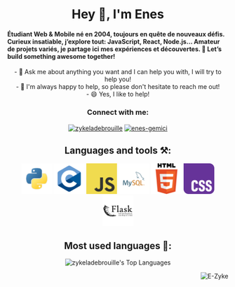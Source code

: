 <div align="center">

<h1 align="center">Hey  👋, I'm Enes</h1>

<h4 align="left">Étudiant Web & Mobile né en 2004, toujours en quête de nouveaux défis.
Curieux insatiable, j’explore tout: JavaScript, React, Node.js…
Amateur de projets variés, je partage ici mes expériences et découvertes.
🚀 Let’s build something awesome together! </h4>
<p>
- 💬 Ask me about anything you want and I can help you with, I will try to help you!
<br>
- 🔭 I'm always happy to help, so please don't hesitate to reach me out!
<br>
- 😄 Yes, I like to help!
</p>

<h3 align="center">Connect with me:</h3>
<p align="center">
<a href="https://dev.to/zykeladebrouille" target="blank"><img align="center" src="https://raw.githubusercontent.com/rahuldkjain/github-profile-readme-generator/master/src/images/icons/Social/devto.svg" alt="zykeladebrouille" height="30" width="40" /></a>
<a href="https://linkedin.com/in/enes-gemici" target="blank"><img align="center" src="https://raw.githubusercontent.com/rahuldkjain/github-profile-readme-generator/master/src/images/icons/Social/linked-in-alt.svg" alt="enes-gemici" height="30" width="40" /></a>
</p>

<div align="center">

## **Languages and tools ⚒️:**

<code><img height="70" src="https://raw.githubusercontent.com/github/explore/80688e429a7d4ef2fca1e82350fe8e3517d3494d/topics/python/python.png"></code> <code><img height="70" src="https://raw.githubusercontent.com/github/explore/80688e429a7d4ef2fca1e82350fe8e3517d3494d/topics/c/c.png"></code> <code><img height="70" src="https://raw.githubusercontent.com/github/explore/80688e429a7d4ef2fca1e82350fe8e3517d3494d/topics/javascript/javascript.png"></code> <code><img height="70" src="https://raw.githubusercontent.com/github/explore/80688e429a7d4ef2fca1e82350fe8e3517d3494d/topics/mysql/mysql.png"></code> <code><img height="70" src="https://raw.githubusercontent.com/github/explore/80688e429a7d4ef2fca1e82350fe8e3517d3494d/topics/html/html.png"></code> <code><img height="70" src="https://raw.githubusercontent.com/github/explore/80688e429a7d4ef2fca1e82350fe8e3517d3494d/topics/css/css.png"></code>
<code><img height="70" src="https://raw.githubusercontent.com/github/explore/80688e429a7d4ef2fca1e82350fe8e3517d3494d/topics/flask/flask.png"></code>
</div>



<div align="center">

## **Most used languages 🏅:**

![zykeladebrouille's Top Languages](https://github-readme-stats.vercel.app/api/top-langs/?username=E-Zyke&theme=maroongold&show_icons=true&hide_border=true&layout=compact)
</div>


<p align="right"> <img src="https://komarev.com/ghpvc/?username=E-Zyke&label=Profile%20views&color=ce3636&style=flat" alt="E-Zyke" /> </p>

